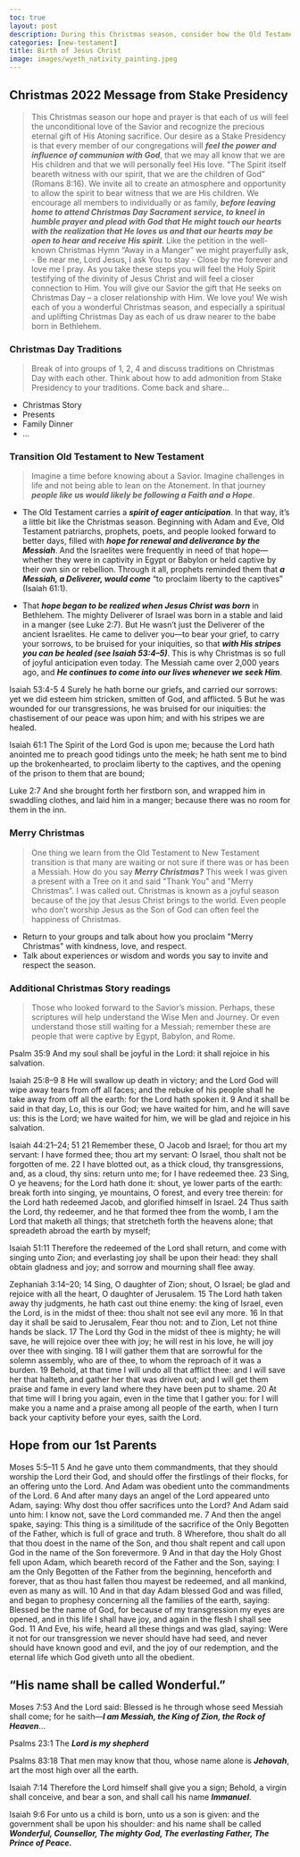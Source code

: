 ```yaml
---
toc: true
layout: post
description: During this Christmas season, consider how the Old Testament has strengthened your testimony of Jesus Christ throughout the year.
categories: [new-testament]
title: Birth of Jesus Christ
image: images/wyeth_nativity_painting.jpeg
---
```


## Christmas 2022 Message from Stake Presidency
> This Christmas season our hope and prayer is that each of us will feel the unconditional love of the Savior and recognize the precious eternal gift of His Atoning sacrifice.
> Our desire as a Stake Presidency is that every member of our congregations will ***feel the power and influence of communion with God***, that we may all know that we are His children and that we will personally feel His love. "The Spirit itself beareth witness with our spirit, that we are the children of God” (Romans 8:16).
> We invite all to create an atmosphere and opportunity to allow the spirit to bear witness that we are His children. We encourage all members to individually or as family, ***before leaving home to attend Christmas Day Sacrament service, to kneel in humble prayer and plead with God that He might touch our hearts with the realization that He loves us and that our hearts may be open to hear and receive His spirit***.
> Like the petition in the well-known Christmas Hymn “Away in a Manger” we might prayerfully ask,
    - Be near me, Lord Jesus, I ask You to stay
    - Close by me forever and love me I pray.
> As you take these steps you will feel the Holy Spirit testifying of the divinity of Jesus Christ and will feel a closer connection to Him. You will give our Savior the gift that He seeks on Christmas Day – a closer relationship with Him.
> We love you! We wish each of you a wonderful Christmas season, and especially a spiritual and uplifting Christmas Day as each of us draw nearer to the babe born in Bethlehem.

### Christmas Day Traditions
> Break of into groups of 1, 2, 4 and discuss traditions on Christmas Day with each other.   Think about how to add admonition from Stake Presidency to your traditions.  Come back and share...
- Christmas Story
- Presents
- Family Dinner
- ...

### Transition Old Testament to New Testament 
> Imagine a time before knowing about a Savior.  Imagine challenges in life and not being able to lean on the Atonement.  In that journey ***people like us would likely be following a Faith and a Hope***.

- The Old Testament carries a ***spirit of eager anticipation***. In that way, it’s a little bit like the Christmas season. Beginning with Adam and Eve, Old Testament patriarchs, prophets, poets, and people looked forward to better days, filled with ***hope for renewal and deliverance by the Messiah***. And the Israelites were frequently in need of that hope—whether they were in captivity in Egypt or Babylon or held captive by their own sin or rebellion. Through it all, prophets reminded them that ***a Messiah, a Deliverer, would come*** “to proclaim liberty to the captives” (Isaiah 61:1).

- That ***hope began to be realized when Jesus Christ was born*** in Bethlehem. The mighty Deliverer of Israel was born in a stable and laid in a manger (see Luke 2:7). But He wasn’t just the Deliverer of the ancient Israelites. He came to deliver you—to bear your grief, to carry your sorrows, to be bruised for your iniquities, so that ***with His stripes you can be healed (see Isaiah 53:4–5)***. This is why Christmas is so full of joyful anticipation even today. The Messiah came over 2,000 years ago, and ***He continues to come into our lives whenever we seek Him***.

Isaiah 53:4-5
4 Surely he hath borne our griefs, and carried our sorrows: yet we did esteem him stricken, smitten of God, and afflicted.
5 But he was wounded for our transgressions, he was bruised for our iniquities: the chastisement of our peace was upon him; and with his stripes we are healed.

Isaiah 61:1
The Spirit of the Lord God is upon me; because the Lord hath anointed me to preach good tidings unto the meek; he hath sent me to bind up the brokenhearted, to proclaim liberty to the captives, and the opening of the prison to them that are bound;

Luke 2:7
And she brought forth her firstborn son, and wrapped him in swaddling clothes, and laid him in a manger; because there was no room for them in the inn.


### Merry Christmas
> One thing we learn from the Old Testament to New Testament transition is that many are waiting or not sure if there was or has been a Messiah.  How do you say ***Merry Christmas?***  This week I was given a present with a Tree on it and said "Thank You" and "Merry Christmas".   I was called out.  Christmas is known as a joyful season because of the joy that Jesus Christ brings to the world. Even people who don’t worship Jesus as the Son of God can often feel the happiness of Christmas.
- Return to your groups and talk about how you proclaim "Merry Christmas" with kindness, love, and respect.
- Talk about experiences or wisdom and words you say to invite and respect the season.


### Additional Christmas Story readings
> Those who looked forward to the Savior’s mission.  Perhaps, these scriptures will help understand the Wise Men and Journey.  Or even understand those still waiting for a Messiah; remember these are people that were captive by Egypt, Babylon, and Rome.

Psalm 35:9
And my soul shall be joyful in the Lord: it shall rejoice in his salvation.

Isaiah 25:8–9
8 He will swallow up death in victory; and the Lord God will wipe away tears from off all faces; and the rebuke of his people shall he take away from off all the earth: for the Lord hath spoken it.
9 And it shall be said in that day, Lo, this is our God; we have waited for him, and he will save us: this is the Lord; we have waited for him, we will be glad and rejoice in his salvation.

Isaiah 44:21–24; 51
21 Remember these, O Jacob and Israel; for thou art my servant: I have formed thee; thou art my servant: O Israel, thou shalt not be forgotten of me.
22 I have blotted out, as a thick cloud, thy transgressions, and, as a cloud, thy sins: return unto me; for I have redeemed thee.
23 Sing, O ye heavens; for the Lord hath done it: shout, ye lower parts of the earth: break forth into singing, ye mountains, O forest, and every tree therein: for the Lord hath redeemed Jacob, and glorified himself in Israel.
24 Thus saith the Lord, thy redeemer, and he that formed thee from the womb, I am the Lord that maketh all things; that stretcheth forth the heavens alone; that spreadeth abroad the earth by myself;

Isaiah 51:11
Therefore the redeemed of the Lord shall return, and come with singing unto Zion; and everlasting joy shall be upon their head: they shall obtain gladness and joy; and sorrow and mourning shall flee away.

Zephaniah 3:14–20;
14 Sing, O daughter of Zion; shout, O Israel; be glad and rejoice with all the heart, O daughter of Jerusalem.
15 The Lord hath taken away thy judgments, he hath cast out thine enemy: the king of Israel, even the Lord, is in the midst of thee: thou shalt not see evil any more.
16 In that day it shall be said to Jerusalem, Fear thou not: and to Zion, Let not thine hands be slack.
17 The Lord thy God in the midst of thee is mighty; he will save, he will rejoice over thee with joy; he will rest in his love, he will joy over thee with singing.
18 I will gather them that are sorrowful for the solemn assembly, who are of thee, to whom the reproach of it was a burden.
19 Behold, at that time I will undo all that afflict thee: and I will save her that halteth, and gather her that was driven out; and I will get them praise and fame in every land where they have been put to shame.
20 At that time will I bring you again, even in the time that I gather you: for I will make you a name and a praise among all people of the earth, when I turn back your captivity before your eyes, saith the Lord.

## Hope from our 1st Parents
Moses 5:5–11
5 And he gave unto them commandments, that they should worship the Lord their God, and should offer the firstlings of their flocks, for an offering unto the Lord. And Adam was obedient unto the commandments of the Lord.
6 And after many days an angel of the Lord appeared unto Adam, saying: Why dost thou offer sacrifices unto the Lord? And Adam said unto him: I know not, save the Lord commanded me.
7 And then the angel spake, saying: This thing is a similitude of the sacrifice of the Only Begotten of the Father, which is full of grace and truth.
8 Wherefore, thou shalt do all that thou doest in the name of the Son, and thou shalt repent and call upon God in the name of the Son forevermore.
9 And in that day the Holy Ghost fell upon Adam, which beareth record of the Father and the Son, saying: I am the Only Begotten of the Father from the beginning, henceforth and forever, that as thou hast fallen thou mayest be redeemed, and all mankind, even as many as will.
10 And in that day Adam blessed God and was filled, and began to prophesy concerning all the families of the earth, saying: Blessed be the name of God, for because of my transgression my eyes are opened, and in this life I shall have joy, and again in the flesh I shall see God.
11 And Eve, his wife, heard all these things and was glad, saying: Were it not for our transgression we never should have had seed, and never should have known good and evil, and the joy of our redemption, and the eternal life which God giveth unto all the obedient.

## “His name shall be called Wonderful.”
Moses 7:53
And the Lord said: Blessed is he through whose seed Messiah shall come; for he saith—***I am Messiah, the King of Zion, the Rock of Heaven***...

Psalms 23:1
The ***Lord is my shepherd***

Psalms 83:18
That men may know that thou, whose name alone is ***Jehovah***, art the most high over all the earth.

Isaiah 7:14
Therefore the Lord himself shall give you a sign; Behold, a virgin shall conceive, and bear a son, and shall call his name ***Immanuel***.

Isaiah 9:6
For unto us a child is born, unto us a son is given: and the government shall be upon his shoulder: and his name shall be called ***Wonderful, Counsellor, The mighty God, The everlasting Father, The Prince of Peace.***